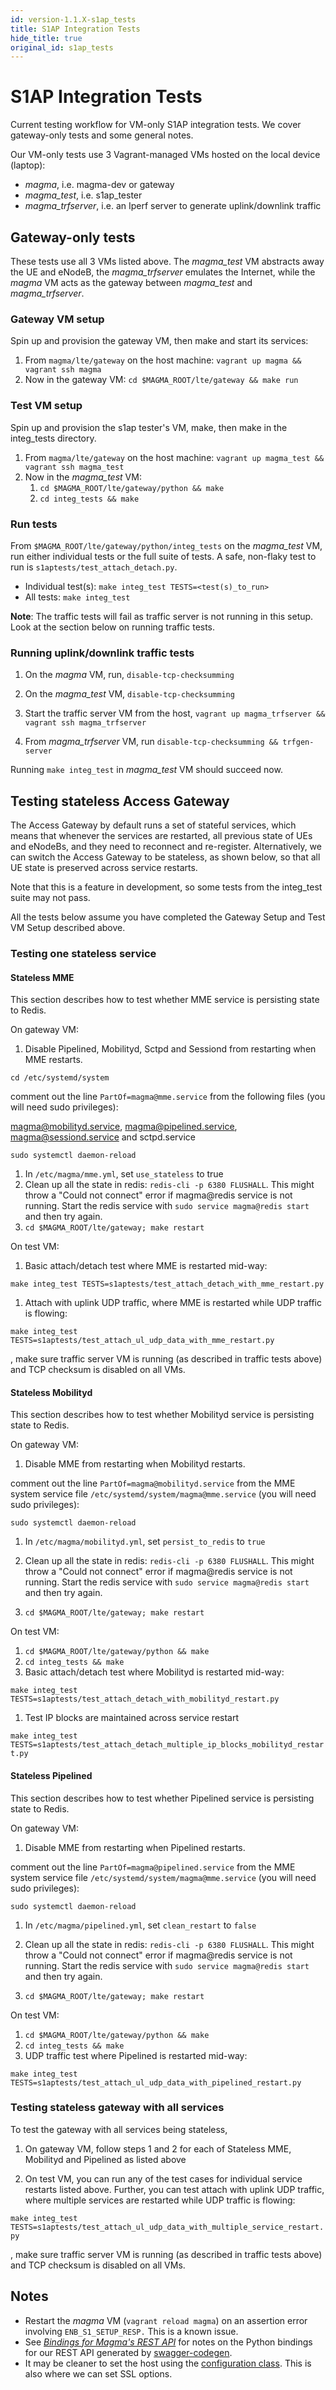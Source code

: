 ```yaml
---
id: version-1.1.X-s1ap_tests
title: S1AP Integration Tests
hide_title: true
original_id: s1ap_tests
---
```

# S1AP Integration Tests
Current testing workflow for VM-only S1AP integration tests. We cover
gateway-only tests and some general notes.

<!-- TODO: Update this document once integration tests with cloud are also supported -->

Our VM-only tests use 3 Vagrant-managed VMs hosted on the local device (laptop):

- *magma*, i.e. magma-dev or gateway
- *magma_test*, i.e. s1ap_tester
- *magma_trfserver*, i.e. an Iperf server to generate uplink/downlink traffic

## Gateway-only tests

These tests use all 3 VMs listed above. The *magma_test* VM abstracts away the
UE and eNodeB, the *magma_trfserver* emulates the Internet, while the *magma* VM
acts as the gateway between *magma_test* and *magma_trfserver*.

### Gateway VM setup

Spin up and provision the gateway VM, then make and start its services:

1. From `magma/lte/gateway` on the host machine: `vagrant up magma && vagrant ssh magma`
1. Now in the gateway VM: `cd $MAGMA_ROOT/lte/gateway && make run`

### Test VM setup

Spin up and provision the s1ap tester's VM, make, then make in the integ_tests directory.

1. From `magma/lte/gateway` on the host machine: `vagrant up magma_test && vagrant ssh magma_test`
1. Now in the *magma_test* VM:
    1. `cd $MAGMA_ROOT/lte/gateway/python && make`
    1. `cd integ_tests && make`

### Run tests

From `$MAGMA_ROOT/lte/gateway/python/integ_tests` on the *magma_test* VM, run
either individual tests or the full suite of tests. A safe, non-flaky test to
run is `s1aptests/test_attach_detach.py`.

* Individual test(s): `make integ_test TESTS=<test(s)_to_run>`
* All tests: `make integ_test`

**Note**: The traffic tests will fail as traffic server is not running in this
setup. Look at the section below on running traffic tests.

### Running uplink/downlink traffic tests

1. On the *magma* VM, run, `disable-tcp-checksumming`

1. On the *magma_test* VM, `disable-tcp-checksumming`

1. Start the traffic server VM from the host, `vagrant up magma_trfserver && vagrant ssh magma_trfserver`

1. From *magma_trfserver* VM, run `disable-tcp-checksumming && trfgen-server`

Running `make integ_test` in *magma_test* VM should succeed now.

## Testing stateless Access Gateway

The Access Gateway by default runs a set of stateful services, which means that
whenever the services are restarted, all previous state of UEs and eNodeBs, and
they need to reconnect and re-register. Alternatively, we can switch the Access
Gateway to be stateless, as shown below, so that all UE state is preserved
across service restarts.

Note that this is a feature in development, so some tests from the integ_test
suite may not pass.

All the tests below assume you have completed the Gateway Setup and Test VM
Setup described above.

### Testing one stateless service

#### Stateless MME
This section describes how to test whether MME service is persisting state to Redis.

On gateway VM:

1. Disable Pipelined, Mobilityd, Sctpd and Sessiond from restarting when MME
restarts.

 `cd /etc/systemd/system`

 comment out the line `PartOf=magma@mme.service` from the following files
 (you will need sudo privileges):

 magma@mobilityd.service, magma@pipelined.service, magma@sessiond.service and
sctpd.service

 `sudo systemctl daemon-reload`

1. In `/etc/magma/mme.yml`, set `use_stateless` to true
1. Clean up all the state in redis: `redis-cli -p 6380 FLUSHALL`. This might
throw a "Could not connect" error if magma@redis service is not running. Start
the redis service with `sudo service magma@redis start` and then try again.
1. `cd $MAGMA_ROOT/lte/gateway; make restart`

On test VM:
1. Basic attach/detach test where MME is restarted mid-way:

  `make integ_test TESTS=s1aptests/test_attach_detach_with_mme_restart.py`

1. Attach with uplink UDP traffic, where MME is restarted while UDP traffic is
flowing:

 `make integ_test TESTS=s1aptests/test_attach_ul_udp_data_with_mme_restart.py`

 , make sure traffic server VM is running (as described in traffic tests above) and
TCP checksum is disabled on all VMs.

#### Stateless Mobilityd
This section describes how to test whether Mobilityd service is persisting state to Redis.

On gateway VM:

1. Disable MME from restarting when Mobilityd restarts.

 comment out the line `PartOf=magma@mobilityd.service` from the MME system
service file `/etc/systemd/system/magma@mme.service` (you will need sudo privileges):

 `sudo systemctl daemon-reload`

1. In `/etc/magma/mobilityd.yml`, set `persist_to_redis` to `true`

1. Clean up all the state in redis: `redis-cli -p 6380 FLUSHALL`. This might
throw a "Could not connect" error if magma@redis service is not running. Start
the redis service with `sudo service magma@redis start` and then try again.

1. `cd $MAGMA_ROOT/lte/gateway; make restart`

On test VM:
1. `cd $MAGMA_ROOT/lte/gateway/python && make`
1. `cd integ_tests && make`
1. Basic attach/detach test where Mobilityd is restarted mid-way:

 `make integ_test TESTS=s1aptests/test_attach_detach_with_mobilityd_restart.py`

1. Test IP blocks are maintained across service restart

 `make integ_test TESTS=s1aptests/test_attach_detach_multiple_ip_blocks_mobilityd_restart.py`

#### Stateless Pipelined
This section describes how to test whether Pipelined service is persisting state to Redis.

On gateway VM:

1. Disable MME from restarting when Pipelined restarts.

 comment out the line `PartOf=magma@pipelined.service` from the MME system
service file `/etc/systemd/system/magma@mme.service` (you will need sudo privileges):

 `sudo systemctl daemon-reload`

1. In `/etc/magma/pipelined.yml`, set `clean_restart` to `false`

1. Clean up all the state in redis: `redis-cli -p 6380 FLUSHALL`. This might
throw a "Could not connect" error if magma@redis service is not running. Start
the redis service with `sudo service magma@redis start` and then try again.

1. `cd $MAGMA_ROOT/lte/gateway; make restart`

On test VM:
1. `cd $MAGMA_ROOT/lte/gateway/python && make`
1. `cd integ_tests && make`
1. UDP traffic test where Pipelined is restarted mid-way:

 `make integ_test TESTS=s1aptests/test_attach_ul_udp_data_with_pipelined_restart.py`


### Testing stateless gateway with all services

To test the gateway with all services being stateless,

1. On gateway VM, follow steps 1 and 2 for each of Stateless MME, Mobilityd and Pipelined as
listed above

1. On test VM, you can run any of the test cases for individual service restarts
listed above. Further, you can test attach with uplink UDP traffic, where
multiple services are restarted while UDP traffic is flowing:

 `make integ_test TESTS=s1aptests/test_attach_ul_udp_data_with_multiple_service_restart.py`

 , make sure traffic server VM is running (as described in traffic tests above) and
TCP checksum is disabled on all VMs.

## Notes

- Restart the *magma* VM (`vagrant reload magma`) on an assertion error involving `ENB_S1_SETUP_RESP.` This is a known issue.
- See *[Bindings for Magma's REST API](https://fb.quip.com/4tmUAtlox4Oy)* for notes on the Python bindings for our REST API generated by [swagger-codegen](https://github.com/swagger-api/swagger-codegen).
- It may be cleaner to set the host using the [configuration class](https://github.com/swagger-api/swagger-codegen/blob/master/samples/client/petstore/python/petstore_api/configuration.py). This is also where we can set SSL options.
